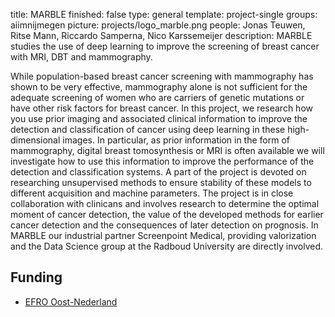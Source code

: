 title: MARBLE
finished: false
type: general
template: project-single
groups: aiimnijmegen
picture: projects/logo_marble.png
people: Jonas Teuwen, Ritse Mann, Riccardo Samperna, Nico Karssemeijer
description: MARBLE studies the use of deep learning to improve the screening of breast cancer with MRI, DBT and mammography.

While population-based breast cancer screening with mammography has shown to be very effective, mammography alone is not sufficient for the adequate screening of women who are carriers of genetic mutations or have other risk factors for breast cancer. In this project, we research how you use prior imaging and associated clinical information to improve the detection and classification of cancer using deep learning in these high-dimensional images. In particular, as prior information in the form of mammography, digital breast tomosynthesis or MRI is often available we will investigate how to use this information to improve the performance of the detection and classification systems. A part of the project is devoted on researching unsupervised methods to ensure stability of these models to different acquisition and machine parameters. The project is in close collaboration with clinicans and involves research to determine the optimal moment of cancer detection, the value of the developed methods for earlier cancer detection and the consequences of later detection on prognosis. In MARBLE our industrial partner Screenpoint Medical, providing valorization and the Data Science group at the Radboud University are directly involved.


## Funding

* [EFRO Oost-Nederland](https://www.op-oost.eu/)
